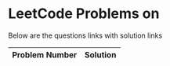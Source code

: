 # LeetCode Problems on 
Below are the questions links with solution links


|Problem Number|Solution|
|--------------|--------|



